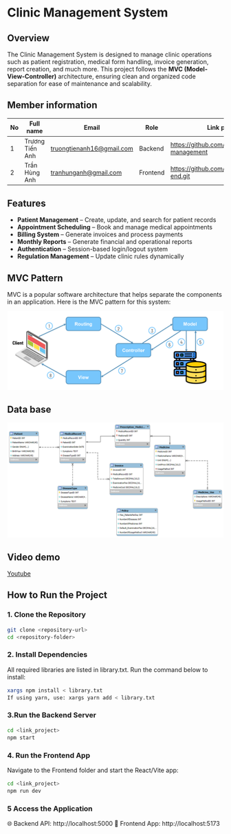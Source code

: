 # Clinic Management System

## Overview

The Clinic Management System is designed to manage clinic operations such as patient registration, medical form handling, invoice generation, report creation, and much more. This project follows the **MVC (Model-View-Controller)** architecture, ensuring clean and organized code separation for ease of maintenance and scalability.

## Member information

| **No** | **Full name** | **Email** | **Role** | **Link project**|
|-------|---------------|---------|-----|-----|
| 1     | Trương Tiến Anh | truongtienanh16@gmail.com |  Backend  | https://github.com/trgtanhh04/Clinic-management
| 2     | Trần Hùng Anh | tranhunganh@gmail.com | Frontend | https://github.com/TranRoger/front-end.git

## Features

- **Patient Management** – Create, update, and search for patient records  
- **Appointment Scheduling** – Book and manage medical appointments  
- **Billing System** – Generate invoices and process payments  
- **Monthly Reports** – Generate financial and operational reports  
- **Authentication** – Session-based login/logout system  
- **Regulation Management** – Update clinic rules dynamically  

## MVC Pattern

MVC is a popular software architecture that helps separate the components in an application. Here is the MVC pattern for this system:

![Mô hình MVC](https://github.com/trgtanhh04/Clinic-management/blob/main/mvc.png)

## Data base

![Class Diagram](https://github.com/trgtanhh04/Clinic-management/blob/main/er.png)

## Video demo

[Youtube](https://youtu.be/mjyDzThRdGM?si=HIIRGrxNZKDJRdgM)

## How to Run the Project  

### 1️. Clone the Repository  
```bash
git clone <repository-url>
cd <repository-folder>
```
### 2. Install Dependencies
All required libraries are listed in library.txt. Run the command below to install:
```bash
xargs npm install < library.txt
If using yarn, use: xargs yarn add < library.txt
```

### 3.Run the Backend Server
```bash
cd <link_project>
npm start
```

### 4. Run the Frontend App
Navigate to the Frontend folder and start the React/Vite app:
```bash
cd <link_project>
npm run dev
```

### 5 Access the Application
🌐 Backend API: http://localhost:5000
🎨 Frontend App: http://localhost:5173

